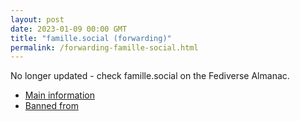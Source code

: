 ```yaml
---
layout: post
date: 2023-01-09 00:00 GMT
title: "famille.social (forwarding)"
permalink: /forwarding-famille-social.html
---
```


No longer updated - check famille.social on the Fediverse Almanac.

* [Main information](https://www.fediversealmanac.com/api/v1/instances/famille.social)
* [Banned from](https://www.fediversealmanac.com/api/v1/instances/famille.social/banned_from)

